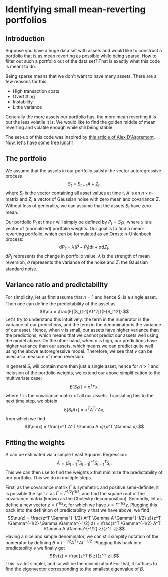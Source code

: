 # Identifying small mean-reverting portfolios

## Introduction
Suppose you have a huge data set with assets and would like to construct a portfolio that is as mean reverting as 
possible while being sparse. How to filter out such a portfolio out of the data set? That is exactly what this code is 
meant to do.

Being sparse means that we don't want to have many assets. There are a few reasons for this:
* High transaction costs
* Overfitting
* Instability
* Little variance

Generally the more assets our portfolio has, the more mean reverting it is but the less volatile it is. We would like to 
find the golden middle of mean reverting and volatile enough while still being stable.

The set-up of this code was inspired by [this article of Alex D'Aspremont](https://arxiv.org/pdf/0708.3048.pdf). Now,
let's have some free lunch!

## The portfolio
We assume that the assets in our portfolio satisfy the vector autoregressive process $$S_t = S_{t-1}A + Z_t,$$ where $S_t$
is the vector containing all asset values at time $t$, $A$ is an $n \times n$-matrix and $Z_t$ a vector of Gaussian noise
with zero mean and covariance $\Sigma$. Without loss of generality, we can assume that the assets $S_t$ have zero mean.

Our portfolio $P_t$ at time $t$ will simply be defined by $P_t = S_t x$, where $x$ is a vector of (normalized) portfolio 
weights. Our goal is to find a mean-reverting portfolio, which can be formulated as an Ornstein-Uhlenbeck process: $$\text{d}P_t
= \lambda (\tilde{P} - P_t) \text{d}t + \sigma \text{d}Z_t.$$ $\text{d}P_t$ represents the change in portfolio value, $\lambda$
is the strength of mean reversion, $\sigma$ represents the variance of the noise and $Z_t$ the Gaussian standard noise.

## Variance ratio and predictability

For simplicity, let us first assume that $n=1$ and hence $S_t$ is a single asset. Then one can define the predictability
of the asset as $$\nu = \frac{E[(S_{t-1}A)^2]}{E[S_t^2]}.$$ Let's try to understand this intuitively: the term in the 
numerator is the variance of our predictions, and the term in the denominator is the variance of our asset. Hence, when 
$\nu$ is small, our assets have higher variance than the predictions, which means that we cannot predict our assets well
using the model above. On the other hand, when $\nu$ is high, our predictions have higher variance than our assets, which
means we can predict quite well using the above autoregressive model. Therefore, we see that $\nu$ can be used as a measure
of mean reversion.

In general $S_t$ will contain more than just a single asset, hence for $n>1$ and inclusion of the portfolio weights, we extend our above simplification to the 
multivariate case: $$E[S_t x] = x^T \Gamma x,$$ where $\Gamma$ is the covariance matrix of all our assets. Translating
this to the next time step, we obtain $$E[S_t A x] = x^T A^T \Gamma A x,$$ from which we find $$\nu(x) = 
\frac{x^T A^T \Gamma A x}{x^T \Gamma x}.$$

## Fitting the weights
$A$ can be estimated via a simple Least Squares Regression: $$\hat{A} = (S_{t-1}^T S_{t-1})^{-1} S_{t-1}^T S_t.$$ This 
we can then use to find the weights $x$ that minimize the predictability of our portfolio. This we do in multiple steps.

First, as the covariance matrix $\Gamma$ is symmetric and positive semi-definite, it is possible the split $\Gamma$ as 
$\Gamma = \Gamma^{1/2} \Gamma^{1/2}$, and find the square root of the covariance matrix (known as the Cholesky decomposition). Secondly,
let us define a new vector $z = \Gamma^{1/2} x$, for which we have $x = \Gamma^{-1/2} z$. Plugging this back into the 
definition of predictability $\nu$ that we have above, we find $$\nu(z) = 
\frac{z^T \Gamma^{-1/2} A^T \Gamma A \Gamma^{-1/2} z}{z^T \Gamma^{-1/2} \Gamma \Gamma^{-1/2} z} = \frac{z^T \Gamma^{-1/2} A^T \Gamma A \Gamma^{-1/2} z}{z^T z}.$$ 
Having a nice and simple denominator, we can still simplify notation of the numerator by defining $B = 
\Gamma^{-1/2} A^T \Gamma A \Gamma^{-1/2}$. Plugging this back into predictability $\nu$ we finally get $$v(z) = 
\frac{z^T B z}{z^T z}.$$ This is a lot simpler, and so will be the minimization! For that, it suffices to find the 
eigenvector corresponding to the smallest eigenvalue of $B$. 